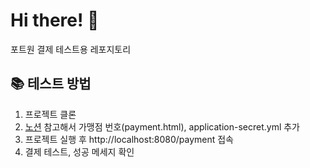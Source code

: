 # Hi there! 👋

포트원 결제 테스트용 레포지토리

## 📚 테스트 방법

1. 프로젝트 클론
2. [노션](https://www.notion.so/spon-us/1d77f3622d5d4c91a5a1fb01e79d4839) 참고해서 가맹점 번호(payment.html),
   application-secret.yml 추가
3. 프로젝트 실행 후 http://localhost:8080/payment 접속
4. 결제 테스트, 성공 메세지 확인
